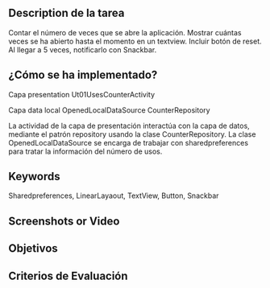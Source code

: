 ## Description de la tarea

<!-- Descripción sobre lo que se pide en la tarea -->
Contar el número de veces que se abre la aplicación.
Mostrar cuántas veces se ha abierto hasta el momento en un textview.
Incluir botón de reset.
Al llegar a 5 veces, notificarlo con Snackbar.


## ¿Cómo se ha implementado?

<!-- Estructura de clases, patrones: MVVM, etc.  -->

Capa presentation
    Ut01UsesCounterActivity

Capa data
    local
        OpenedLocalDataSource
    CounterRepository

La actividad de la capa de presentación interactúa con la capa de datos, mediante el patrón repository usando la clase CounterRepository.
La clase OpenedLocalDataSource se encarga de trabajar con sharedpreferences para tratar la información del número de usos.

## Keywords

<!-- Palabras relacionadas con los conceptos vistos -->
Sharedpreferences, LinearLayaout, TextView, Button, Snackbar

## Screenshots or Video

<!-- Captura de pantalla de la consola -->

## Objetivos

<!-- Buscar en el README el Resultado de Aprendizaje con el que se está trabajando -->

## Criterios de Evaluación
<!-- 
    Buscar en el README los criterios de Evaluación con los que se están trabajando.
    Marca con una [X] los conseguidos. Ejemplo:
    [ ] Criterio Evaluación 1.
    [ ] Criterio Evaluación 2.
    [X] Criterio Evaluación 3.
-->